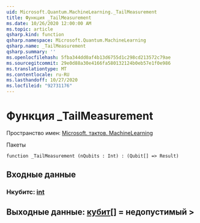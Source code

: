 ```yaml
---
uid: Microsoft.Quantum.MachineLearning._TailMeasurement
title: Функция _TailMeasurement
ms.date: 10/26/2020 12:00:00 AM
ms.topic: article
qsharp.kind: function
qsharp.namespace: Microsoft.Quantum.MachineLearning
qsharp.name: _TailMeasurement
qsharp.summary: ''
ms.openlocfilehash: 5fba344dd0af4b13d6755d1c298cd213572c79ae
ms.sourcegitcommit: 29e0d88a30e4166fa580132124b0eb57e1f0e986
ms.translationtype: MT
ms.contentlocale: ru-RU
ms.lasthandoff: 10/27/2020
ms.locfileid: "92731176"
---
```

# <a name="_tailmeasurement-function"></a>Функция _TailMeasurement

Пространство имен: [Microsoft. тактов. MachineLearning](xref:Microsoft.Quantum.MachineLearning)

Пакеты [](https://nuget.org/packages/)




```qsharp
function _TailMeasurement (nQubits : Int) : (Qubit[] => Result)
```


## <a name="input"></a>Входные данные

### <a name="nqubits--int"></a>Нкубитс: [int](xref:microsoft.quantum.lang-ref.int)





## <a name="output--qubit--__invalidresult__"></a>Выходные данные: [кубит](xref:microsoft.quantum.lang-ref.qubit)[] = __недопустимый <Result>__ > 

